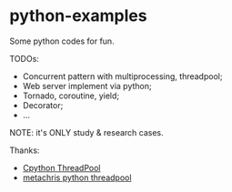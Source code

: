 # python-examples
Some python codes for fun.

TODOs:

* Concurrent pattern with multiprocessing, threadpool;
* Web server implement via python;
* Tornado, coroutine, yield;
* Decorator;
* ...

NOTE: it's ONLY study & research cases.

Thanks:

* [Cpython ThreadPool](https://github.com/Colstuwjx/cpython/blob/2.7/Lib/multiprocessing/pool.py#L727)
* [metachris python threadpool](https://www.metachris.com/2016/04/python-threadpool/)
